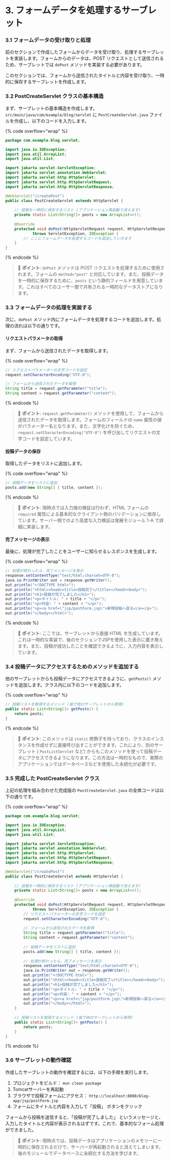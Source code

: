 # 3. フォームデータを処理するサーブレット

### 3.1 フォームデータの受け取りと処理

前のセクションで作成したフォームからデータを受け取り、処理するサーブレットを実装します。フォームからのデータは、POST リクエストとして送信されるため、サーブレットでは `doPost` メソッドを実装する必要があります。

このセクションでは、フォームから送信されたタイトルと内容を受け取り、一時的に保存するサーブレットを作成します。

### 3.2 PostCreateServlet クラスの基本構造

まず、サーブレットの基本構造を作成します。`src/main/java/com/example/blog/servlet` に `PostCreateServlet.java` ファイルを作成し、以下のコードを入力します。

{% code overflow="wrap" %}
```java
package com.example.blog.servlet;

import java.io.IOException;
import java.util.ArrayList;
import java.util.List;

import jakarta.servlet.ServletException;
import jakarta.servlet.annotation.WebServlet;
import jakarta.servlet.http.HttpServlet;
import jakarta.servlet.http.HttpServletRequest;
import jakarta.servlet.http.HttpServletResponse;

@WebServlet("/createPost")
public class PostCreateServlet extends HttpServlet {
    
    // 投稿を一時的に保存するリスト (アプリケーション再起動で消えます)
    private static List<String[]> posts = new ArrayList<>();
    
    @Override
    protected void doPost(HttpServletRequest request, HttpServletResponse response) 
            throws ServletException, IOException {
        // ここにフォームデータを処理するコードを追加していきます
    }
}
```
{% endcode %}

> 📝 **ポイント**: `doPost` メソッドは POST リクエストを処理するために使用されます。フォームの `method="post"` と対応しています。また、投稿データを一時的に保存するために、`posts` という静的フィールドを用意しています。これはすべてのユーザー間で共有される一時的なデータストアになります。

### 3.3 フォームデータの処理を実装する

次に、`doPost` メソッド内にフォームデータを処理するコードを追加します。処理の流れは以下の通りです。

#### リクエストパラメータの取得

まず、フォームから送信されたデータを取得します。

{% code overflow="wrap" %}
```java
// リクエストパラメーターの文字コードを設定
request.setCharacterEncoding("UTF-8");

// フォームから送信されたデータを取得
String title = request.getParameter("title");
String content = request.getParameter("content");
```
{% endcode %}

> 📝 **ポイント**: `request.getParameter()` メソッドを使用して、フォームから送信されたデータを取得します。フォームのフィールドの `name` 属性の値がパラメーター名となります。また、文字化けを防ぐため、`request.setCharacterEncoding("UTF-8")` を呼び出してリクエストの文字コードを設定しています。

#### 投稿データの保存

取得したデータをリストに追加します。

{% code overflow="wrap" %}
```java
// 投稿データをリストに追加
posts.add(new String[] { title, content });
```
{% endcode %}

> 📝 **ポイント**: 現時点では入力値の検証は行わず、HTML フォームの `required` 属性による基本的なクライアント側のバリデーションに依存しています。サーバー側でのより高度な入力検証は発展モジュール 1-A で詳細に実装します。

#### 完了メッセージの表示

最後に、処理が完了したことをユーザーに知らせるレスポンスを生成します。

{% code overflow="wrap" %}
```java
// 処理が終わったら、完了メッセージを表示
response.setContentType("text/html;charset=UTF-8");
java.io.PrintWriter out = response.getWriter();
out.println("<!DOCTYPE html>");
out.println("<html><head><title>投稿完了</title></head><body>");
out.println("<h1>投稿が完了しました</h1>");
out.println("<p>タイトル: " + title + "</p>");
out.println("<p>内容: " + content + "</p>");
out.println("<p><a href=\"jsp/postForm.jsp\">新規投稿へ戻る</a></p>");
out.println("</body></html>");
```
{% endcode %}

> 📝 **ポイント**: ここでは、サーブレットから直接 HTML を生成しています。これは一時的な実装で、後のセクションでJSPを使用した表示に置き換えます。また、投稿が成功したことを確認できるように、入力内容を表示しています。

### 3.4 投稿データにアクセスするためのメソッドを追加する

他のサーブレットからも投稿データにアクセスできるように、`getPosts()` メソッドを追加します。クラス内に以下のコードを追加します。

{% code overflow="wrap" %}
```java
// 投稿リストを取得するメソッド (後で他のサーブレットから使用)
public static List<String[]> getPosts() {
    return posts;
}
```
{% endcode %}

> 📝 **ポイント**: このメソッドは `static` 修飾子を持っており、クラスのインスタンスを作成せずに直接呼び出すことができます。これにより、別のサーブレット ( `PostListServlet` など) からもこのメソッドを使って投稿データにアクセスできるようになります。この方法は一時的なもので、実際のアプリケーションではデータベースなどを使用した永続化が必要です。

### 3.5 完成した PostCreateServlet クラス

上記の処理を組み合わせた完成版の `PostCreateServlet.java` の全体コードは以下の通りです。

{% code overflow="wrap" %}
```java
package com.example.blog.servlet;

import java.io.IOException;
import java.util.ArrayList;
import java.util.List;

import jakarta.servlet.ServletException;
import jakarta.servlet.annotation.WebServlet;
import jakarta.servlet.http.HttpServlet;
import jakarta.servlet.http.HttpServletRequest;
import jakarta.servlet.http.HttpServletResponse;

@WebServlet("/createPost")
public class PostCreateServlet extends HttpServlet {
    
    // 投稿を一時的に保存するリスト (アプリケーション再起動で消えます)
    private static List<String[]> posts = new ArrayList<>();
    
    @Override
    protected void doPost(HttpServletRequest request, HttpServletResponse response) 
            throws ServletException, IOException {
        // リクエストパラメーターの文字コードを設定
        request.setCharacterEncoding("UTF-8");
        
        // フォームから送信されたデータを取得
        String title = request.getParameter("title");
        String content = request.getParameter("content");
        
        // 投稿データをリストに追加
        posts.add(new String[] { title, content });
        
        // 処理が終わったら、完了メッセージを表示
        response.setContentType("text/html;charset=UTF-8");
        java.io.PrintWriter out = response.getWriter();
        out.println("<!DOCTYPE html>");
        out.println("<html><head><title>投稿完了</title></head><body>");
        out.println("<h1>投稿が完了しました</h1>");
        out.println("<p>タイトル: " + title + "</p>");
        out.println("<p>内容: " + content + "</p>");
        out.println("<p><a href=\"jsp/postForm.jsp\">新規投稿へ戻る</a></p>");
        out.println("</body></html>");
    }
    
    // 投稿リストを取得するメソッド (後で他のサーブレットから使用)
    public static List<String[]> getPosts() {
        return posts;
    }
}
```
{% endcode %}

### 3.6 サーブレットの動作確認

作成したサーブレットの動作を確認するには、以下の手順を実行します。

1. プロジェクトをビルド： `mvn clean package`
2. Tomcatサーバーを再起動
3. ブラウザで投稿フォームにアクセス： `http://localhost:8080/blog-app/jsp/postForm.jsp`
4. フォームにタイトルと内容を入力して「投稿」 ボタンをクリック

フォームから投稿を送信すると、「投稿が完了しました」 というメッセージと、入力したタイトルと内容が表示されるはずです。これで、基本的なフォーム処理ができました。

> 📝 **ポイント**: 現時点では、投稿データはアプリケーションのメモリーに一時的に保存されるだけで、サーバーが再起動されると消えてしまいます。後のモジュールでデータベースに永続化する方法を学びます。
